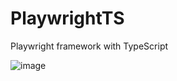 # PlaywrightTS
Playwright framework with TypeScript


![image](https://github.com/AtulKrSharma/PlaywrightTS/assets/49794348/e5ae6ac3-410c-4d86-9a7c-3aa5522d7801)
